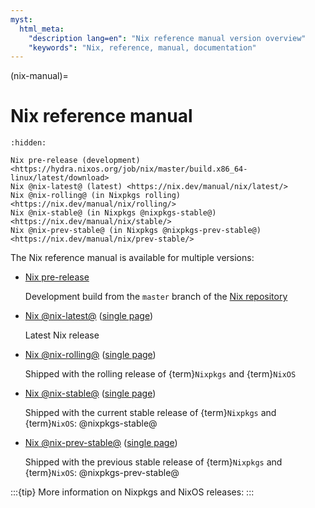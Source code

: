 ```yaml
---
myst:
  html_meta:
    "description lang=en": "Nix reference manual version overview"
    "keywords": "Nix, reference, manual, documentation"
---
```


(nix-manual)=
# Nix reference manual

<!--
This page is pre-processed before rendering with Sphinx. For details:

    grep -n nix-manual.md default.nix
-->

```{toctree}
:hidden:

Nix pre-release (development) <https://hydra.nixos.org/job/nix/master/build.x86_64-linux/latest/download>
Nix @nix-latest@ (latest) <https://nix.dev/manual/nix/latest/>
Nix @nix-rolling@ (in Nixpkgs rolling) <https://nix.dev/manual/nix/rolling/>
Nix @nix-stable@ (in Nixpkgs @nixpkgs-stable@) <https://nix.dev/manual/nix/stable/>
Nix @nix-prev-stable@ (in Nixpkgs @nixpkgs-prev-stable@) <https://nix.dev/manual/nix/prev-stable/>
```

The Nix reference manual is available for multiple versions:

- [Nix pre-release](https://hydra.nixos.org/job/nix/master/build.x86_64-linux/latest/download)

  Development build from the `master` branch of the [Nix repository](https://github.com/NixOS/nix)

- [Nix @nix-latest@](https://nix.dev/manual/nix/latest/) ([single page](https://nix.dev/manual/nix/latest/nix-@nix-latest@.html))

  Latest Nix release

- [Nix @nix-rolling@](https://nix.dev/manual/nix/rolling/) ([single page](https://nix.dev/manual/nix/latest/nix-@nix-rolling@.html))

  Shipped with the rolling release of {term}`Nixpkgs` and {term}`NixOS`

- [Nix @nix-stable@](https://nix.dev/manual/nix/stable/) ([single page](https://nix.dev/manual/nix/latest/nix-@nix-stable@.html))

  Shipped with the current stable release of {term}`Nixpkgs` and {term}`NixOS`: @nixpkgs-stable@

- [Nix @nix-prev-stable@](https://nix.dev/manual/nix/prev-stable/) ([single page](https://nix.dev/manual/nix/latest/nix-@nix-prev-stable@.html))

  Shipped with the previous stable release of {term}`Nixpkgs` and {term}`NixOS`: @nixpkgs-prev-stable@

:::{tip}
More information on Nixpkgs and NixOS releases: [](channel-branches)
:::
